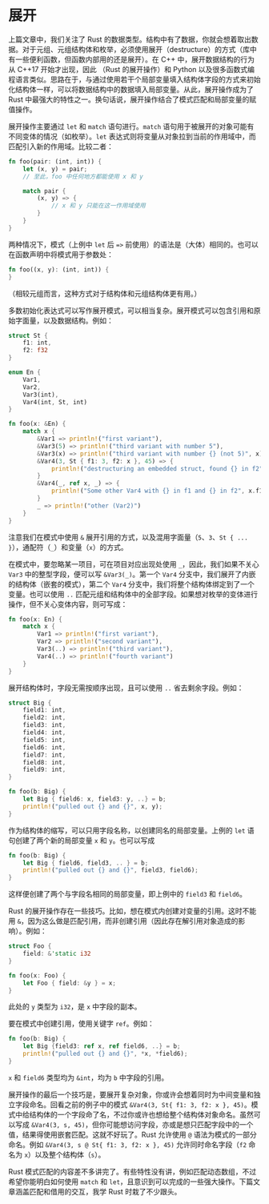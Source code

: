 # 展开

上篇文章中，我们关注了 Rust 的数据类型。结构中有了数据，你就会想着取出数据。对于元组、元组结构体和枚举，必须使用展开（destructure）的方式（库中有一些便利函数，但函数内部用的还是展开）。在 C++ 中，展开数据结构的行为从 C++17 开始才出现，因此 （Rust 的展开操作）和 Python 以及很多函数式编程语言类似。思路在于，与通过使用若干个局部变量填入结构体字段的方式来初始化结构体一样，可以将数据结构中的数据填入局部变量。从此，展开操作成为了 Rust 中最强大的特性之一。换句话说，展开操作结合了模式匹配和局部变量的赋值操作。

展开操作主要通过 `let` 和 `match` 语句进行。`match` 语句用于被展开的对象可能有不同变体的情况（如枚举）。`let` 表达式则将变量从对象拉到当前的作用域中，而匹配引入新的作用域。比较二者：

```rs
fn foo(pair: (int, int)) {
    let (x, y) = pair;
    // 至此，foo 中任何地方都能使用 x 和 y

    match pair {
        (x, y) => {
            // x 和 y 只能在这一作用域使用
        }
    }
}
```

两种情况下，模式（上例中 `let` 后 `=>` 前使用）的语法是（大体）相同的。也可以在函数声明中将模式用于参数处：

```rs
fn foo((x, y): (int, int)) {
}
```

（相较元组而言，这种方式对于结构体和元组结构体更有用。）

多数初始化表达式可以写作展开模式，可以相当复杂。展开模式可以包含引用和原始字面量，以及数据结构。例如：

```rs
struct St {
    f1: int,
    f2: f32
}

enum En {
    Var1,
    Var2,
    Var3(int),
    Var4(int, St, int)
}

fn foo(x: &En) {
    match x {
        &Var1 => println!("first variant"),
        &Var3(5) => println!("third variant with number 5"),
        &Var3(x) => println!("third variant with number {} (not 5)", x),
        &Var4(3, St { f1: 3, f2: x }, 45) => {
            println!("destructuring an embedded struct, found {} in f2", x)
        }
        &Var4(_, ref x, _) => {
            println!("Some other Var4 with {} in f1 and {} in f2", x.f1, x.f2)
        }
        _ => println!("other (Var2)")
    }
}
```

注意我们在模式中使用 `&` 展开引用的方式，以及混用字面量（`5`、`3`、`St { ... }`），通配符（`_`）和变量（`x`）的方式。

在模式中，要忽略某一项目，可在项目对应出现处使用 `_`，因此，我们如果不关心 `Var3` 中的整型字段，便可以写 `&Var3(_)`。第一个 `Var4` 分支中，我们展开了内嵌的结构体（嵌套的模式），第二个 `Var4` 分支中，我们将整个结构体绑定到了一个变量。也可以使用 `..` 匹配元组和结构体中的全部字段。如果想对枚举的变体进行操作，但不关心变体内容，则可写成：

```rs
fn foo(x: En) {
    match x {
        Var1 => println!("first variant"),
        Var2 => println!("second variant"),
        Var3(..) => println!("third variant"),
        Var4(..) => println!("fourth variant")
    }
}
```

展开结构体时，字段无需按顺序出现，且可以使用 `..` 省去剩余字段。例如：

```rs
struct Big {
    field1: int,
    field2: int,
    field3: int,
    field4: int,
    field5: int,
    field6: int,
    field7: int,
    field8: int,
    field9: int,
}

fn foo(b: Big) {
    let Big { field6: x, field3: y, ..} = b;
    println!("pulled out {} and {}", x, y);
}
```

作为结构体的缩写，可以只用字段名称，以创建同名的局部变量。上例的 `let` 语句创建了两个新的局部变量 `x` 和 `y`。也可以写成

```rs
fn foo(b: Big) {
    let Big { field6, field3, .. } = b;
    println!("pulled out {} and {}", field3, field6);
}
```

这样便创建了两个与字段名相同的局部变量，即上例中的 `field3` 和 `field6`。

Rust 的展开操作存在一些技巧。比如，想在模式内创建对变量的引用。这时不能用 `&`，因为这么做是匹配引用，而非创建引用（因此存在解引用对象造成的影响）。例如：

```rs
struct Foo {
    field: &'static i32
}

fn foo(x: Foo) {
    let Foo { field: &y } = x;
}
```

此处的 `y` 类型为 `i32`，是 `x` 中字段的副本。

要在模式中创建引用，使用关键字 `ref`。例如：

```rs
fn foo(b: Big) {
    let Big {field3: ref x, ref field6, ..} = b;
    println!("pulled out {} and {}", *x, *field6);
}
```

`x` 和 `field6` 类型均为 `&int`，均为 `b` 中字段的引用。

展开操作的最后一个技巧是，要展开复杂对象，你或许会想着同时为中间变量和独立字段命名。回看之前的例子中的模式 `&Var4(3, St{ f1: 3, f2: x }, 45)`。模式中给结构体的一个字段命了名，不过你或许也想给整个结构体对象命名。虽然可以写成 `&Var4(3, s, 45)`，但你可能想访问字段，亦或是想只匹配字段中的一个值，结果得使用嵌套匹配。这就不好玩了。Rust 允许使用 `@` 语法为模式的一部分命名。例如 `&Var4(3, s @ St{ f1: 3, f2: x }, 45)` 允许同时命名字段（`f2` 命名为 `x`）以及整个结构体（`s`）。

Rust 模式匹配的内容差不多讲完了。有些特性没有讲，例如匹配动态数组，不过希望你能明白如何使用 `match` 和 `let`，且意识到可以完成的一些强大操作。下篇文章涵盖匹配和借用的交互，我学 Rust 时栽了不少跟头。